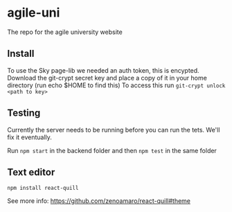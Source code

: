# agile-uni

The repo for the agile university website

## Install

To use the Sky page-lib we needed an auth token, this is encypted. Download the git-crypt secret key and place a copy of it in your home directory (run echo \$HOME to find this)
To access this run `git-crypt unlock <path to key>`


## Testing 

Currently the server needs to be running before you can run the tets. We'll fix it eventually.

Run `npm start` in the backend folder and then `npm test` in the same folder

## Text editor

`npm install react-quill`

See more info: https://github.com/zenoamaro/react-quill#theme

